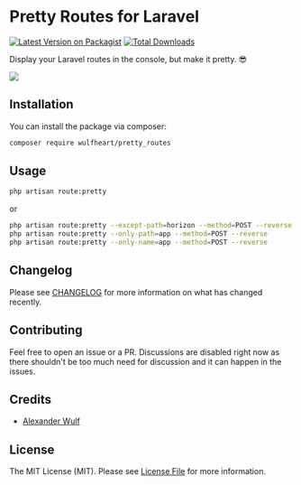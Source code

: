 # Pretty Routes for Laravel

[![Latest Version on Packagist](https://img.shields.io/packagist/v/wulfheart/pretty_routes.svg?style=flat-square)](https://packagist.org/packages/wulfheart/pretty_routes)
[![Total Downloads](https://img.shields.io/packagist/dt/wulfheart/pretty_routes.svg?style=flat-square)](https://packagist.org/packages/wulfheart/pretty_routes)

Display your Laravel routes in the console, but make it pretty. 😎

<img src="https://user-images.githubusercontent.com/25671390/116441604-e0aa3300-a851-11eb-9e98-a59ff356c9dc.png"/>

## Installation

You can install the package via composer:

```bash
composer require wulfheart/pretty_routes
```

## Usage

```bash
php artisan route:pretty
```
or

```bash
php artisan route:pretty --except-path=horizon --method=POST --reverse
php artisan route:pretty --only-path=app --method=POST --reverse
php artisan route:pretty --only-name=app --method=POST --reverse
```

## Changelog

Please see [CHANGELOG](CHANGELOG.md) for more information on what has changed recently.

## Contributing

Feel free to open an issue or a PR. Discussions are disabled right now as there shouldn't be too much need for discussion and it can happen in the issues.

## Credits

- [Alexander Wulf](https://github.com/Wulfheart)

## License

The MIT License (MIT). Please see [License File](LICENSE.md) for more information.
